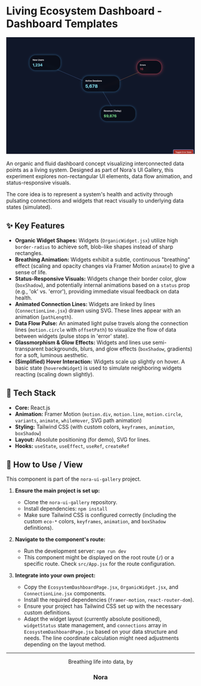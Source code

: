 # Living Ecosystem Dashboard - Dashboard Templates



<div align="center">
  
  <img src="src/assets/Ekran Resmi 2025-10-23 20.14.12.png" alt="Living Ecosystem Dashboard Demo" width="600"/>
</div>



An organic and fluid dashboard concept visualizing interconnected data points as a living system. Designed as part of Nora's UI Gallery, this experiment explores non-rectangular UI elements, data flow animation, and status-responsive visuals.

The core idea is to represent a system's health and activity through pulsating connections and widgets that react visually to underlying data states (simulated).



## ✨ Key Features

* **Organic Widget Shapes:** Widgets (`OrganicWidget.jsx`) utilize high `border-radius` to achieve soft, blob-like shapes instead of sharp rectangles.
* **Breathing Animation:** Widgets exhibit a subtle, continuous "breathing" effect (scaling and opacity changes via Framer Motion `animate`) to give a sense of life.
* **Status-Responsive Visuals:** Widgets change their border color, glow (`boxShadow`), and potentially internal animations based on a `status` prop (e.g., 'ok' vs. 'error'), providing immediate visual feedback on data health.
* **Animated Connection Lines:** Widgets are linked by lines (`ConnectionLine.jsx`) drawn using SVG. These lines appear with an animation (`pathLength`).
* **Data Flow Pulse:** An animated light pulse travels along the connection lines (`motion.circle` with `offsetPath`) to visualize the flow of data between widgets (pulse stops in 'error' state).
* **Glassmorphism & Glow Effects:** Widgets and lines use semi-transparent backgrounds, blurs, and glow effects (`boxShadow`, gradients) for a soft, luminous aesthetic.
* **(Simplified) Hover Interaction:** Widgets scale up slightly on hover. A basic state (`hoveredWidget`) is used to simulate neighboring widgets reacting (scaling down slightly).



## 🚀 Tech Stack

* **Core:** React.js
* **Animation:** Framer Motion (`motion.div`, `motion.line`, `motion.circle`, `variants`, `animate`, `whileHover`, SVG path animation)
* **Styling:** Tailwind CSS (with custom colors, `keyframes`, `animation`, `boxShadow`)
* **Layout:** Absolute positioning (for demo), SVG for lines.
* **Hooks:** `useState`, `useEffect`, `useRef`, `createRef`



## 🔧 How to Use / View

This component is part of the `nora-ui-gallery` project.

1.  **Ensure the main project is set up:**
    * Clone the `nora-ui-gallery` repository.
    * Install dependencies: `npm install`
    * Make sure Tailwind CSS is configured correctly (including the custom `eco-*` colors, `keyframes`, `animation`, and `boxShadow` definitions).

2.  **Navigate to the component's route:**
    * Run the development server: `npm run dev`
    * This component might be displayed on the root route (`/`) or a specific route. Check `src/App.jsx` for the route configuration.

3.  **Integrate into your own project:**
    * Copy the `EcosystemDashboardPage.jsx`, `OrganicWidget.jsx`, and `ConnectionLine.jsx` components.
    * Install the required dependencies (`framer-motion`, `react-router-dom`).
    * Ensure your project has Tailwind CSS set up with the necessary custom definitions.
    * Adapt the widget layout (currently absolute positioned), `widgetStatus` state management, and `connections` array in `EcosystemDashboardPage.jsx` based on your data structure and needs. The line coordinate calculation might need adjustments depending on the layout method.



---

<div align="center">
  <p>Breathing life into data, by</p>
  <h3>Nora</h3>
</div>